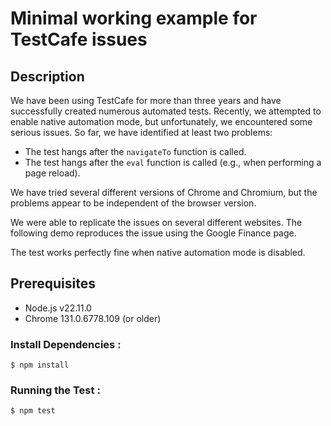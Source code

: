 # Minimal working example for TestCafe issues

## Description

We have been using TestCafe for more than three years and have successfully created numerous automated tests.
Recently, we attempted to enable native automation mode, but unfortunately, we encountered some serious issues. 
So far, we have identified at least two problems:
- The test hangs after the `navigateTo` function is called.
- The test hangs after the `eval` function is called (e.g., when performing a page reload).

We have tried several different versions of Chrome and Chromium, but the problems appear to be independent of the browser version.

We were able to replicate the issues on several different websites. The following demo reproduces the issue using the Google Finance page.

The test works perfectly fine when native automation mode is disabled.

## Prerequisites

- Node.js v22.11.0
- Chrome 131.0.6778.109 (or older)

### Install Dependencies :

`$ npm install`

### Running the Test :

`$ npm test`
